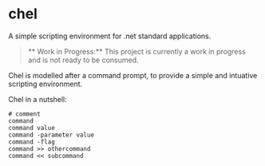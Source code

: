 # chel

A simple scripting environment for .net standard applications.

> ** Work in Progress:** This project is currently a work in progress and is not ready to be consumed.

Chel is modelled after a command prompt, to provide a simple and intuative scripting environment.

Chel in a nutshell:

	# comment
	command
	command value
	command -parameter value
	command -flag
	command >> othercommand
	command << subcommand



